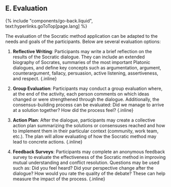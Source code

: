 ## E. Evaluation
{% include "components/go-back.liquid", text:hyperlinks.goToTop[page.lang] %}

The evaluation of the Socratic method application can be adapted to the needs and goals of the participants. Below are several evaluation options:

1. **Reflective Writing**: Participants may write a brief reflection on the results of the Socratic dialogue. They can include an extended biography of Socrates, summaries of the most important Platonic dialogues, and define key concepts such as argumentation, argument, counterargument, fallacy, persuasion, active listening, assertiveness, and respect. {.inline}

2. **Group Evaluation**: Participants may conduct a group evaluation where, at the end of the activity, each person comments on which ideas changed or were strengthened through the dialogue. Additionally, the consensus-building process can be evaluated: Did we manage to arrive at a solution together? How did the process feel? {.inline}

3. **Action Plan**: After the dialogue, participants may create a collective action plan summarizing the solutions or consensuses reached and how to implement them in their particular context (community, work team, etc.). The plan will allow evaluating of how the Socratic method may lead to concrete actions. {.inline}

4. **Feedback Surveys**: Participants may complete an anonymous feedback survey to evaluate the effectiveness of the Socratic method in improving mutual understanding and conflict resolution. Questions may be used such as: Did you feel heard? Did your perspective change after the dialogue? How would you rate the quality of the debate? These can help measure the impact of the process. {.inline}
